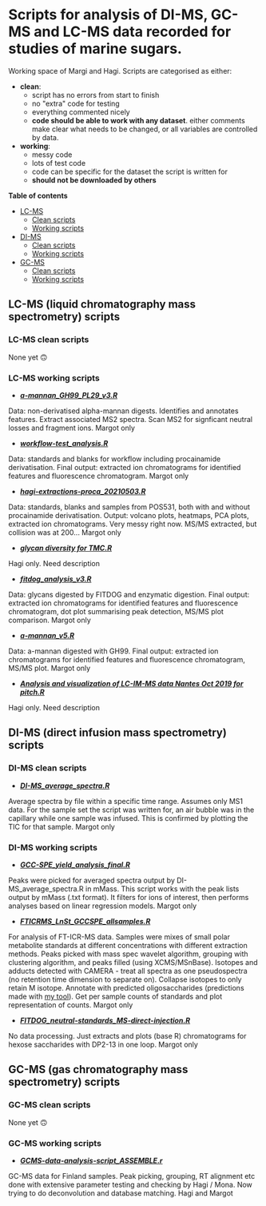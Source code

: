 # Scripts for analysis of DI-MS, GC-MS and LC-MS data recorded for studies of marine sugars.
Working space of Margi and Hagi. Scripts are categorised as either:
*  **clean**: 
    *  script has no errors from start to finish
    *  no "extra" code for testing
    *  everything commented nicely
    *  **code should be able to work with any dataset**. either comments make clear what needs to be changed, or all variables are controlled by data.
*  **working**: 
    *  messy code
    *  lots of test code
    *  code can be specific for the dataset the script is written for
    *  **should not be downloaded by others**

**Table of contents**
*  [LC-MS](#LC-MS-(liquid-chromatography-mass-spectrometry)-scripts)
    * [Clean scripts](#LC-MS-clean-scripts)
    * [Working scripts](#LC-MS-working-scripts) 
*  [DI-MS](#DI-MS-(direct-infusion-mass-spectrometry)-scripts)
    * [Clean scripts](#DI-MS-clean-scripts)
    * [Working scripts](#DI-MS-working-scripts)
*  [GC-MS](#GC-MS-(gas-chromatography-mass-spectrometry)-scripts)
    * [Clean scripts](#GC-MS-clean-scripts)
    * [Working scripts](#GC-MS-working-scripts)    

## LC-MS (liquid chromatography mass spectrometry) scripts
### LC-MS clean scripts

None yet :upside_down_face:

### LC-MS working scripts

*  [_**a-mannan_GH99_PL29_v3.R**_](./LC-MS/working-scripts/a-mannan_GH99_PL29_v3.R)

Data: non-derivatised alpha-mannan digests. Identifies and annotates features. Extract associated MS2 spectra. Scan MS2 for signficant neutral losses and fragment ions. Margot only

*  [_**workflow-test_analysis.R**_](./LC-MS/working-scripts/workflow-test_analysis.R)

Data: standards and blanks for workflow including procainamide derivatisation. Final output: extracted ion chromatograms for identified features and fluorescence chromatogram. Margot only


*  [_**hagi-extractions-proca_20210503.R**_](./LC-MS/working-scripts/hagi-extractions-proca_20210503.R)

Data: standards, blanks and samples from POS531, both with and without procainamide derivatisation. Output: volcano plots, heatmaps, PCA plots, extracted ion chromatograms. Very messy right now. MS/MS extracted, but collision was at 200... Margot only


*  [_**glycan diversity for TMC.R**_](./LC-MS/working-scripts/glycan%20diversity%20for%20TMC.R)

Hagi only. Need description

*  [_**fitdog_analysis_v3.R**_](./LC-MS/working-scripts/fitdog_analysis_v3.R)

Data: glycans digested by FITDOG and enzymatic digestion. Final output: extracted ion chromatograms for identified features and fluorescence chromatogram, dot plot summarising peak detection, MS/MS plot comparison. Margot only

*  [_**a-mannan_v5.R**_](./LC-MS/working-scripts/a-mannan_v5.R)

Data: a-mannan digested with GH99. Final output: extracted ion chromatograms for identified features and fluorescence chromatogram, MS/MS plot. Margot only

*  [_**Analysis and visualization of LC-IM-MS data Nantes Oct 2019 for pitch.R**_](./LC-MS/working-scripts/Analysis%20and%20visualization%20of%20LC-IM-MS%20data%20Nantes%20Oct%202019%20for%20pitch.R)

Hagi only. Need description


## DI-MS (direct infusion mass spectrometry) scripts
### DI-MS clean scripts

*  [**_DI-MS_average_spectra.R_**](./DI-MS/clean-scripts/DI-MS_average_spectra.R)

Average spectra by file within a specific time range. Assumes only MS1 data. For the sample set the script was written for, an air bubble was in the capillary while one sample was infused. This is confirmed by plotting the TIC for that sample. Margot only

### DI-MS working scripts

*  [_**GCC-SPE_yield_analysis_final.R**_](./DI-MS/clean-scripts/GCC-SPE_yield_analysis_final.R)

Peaks were picked for averaged spectra output by DI-MS_average_spectra.R in mMass. This script works with the peak lists output by mMass (.txt format). It filters for ions of interest, then performs analyses based on linear regression models. Margot only

*  [_**FTICRMS_LnSt_GCCSPE_allsamples.R**_](./DI-MS/clean-scripts/FTICRMS_LnSt_GCCSPE_allsamples.R)

For analysis of FT-ICR-MS data. Samples were mixes of small polar metabolite standards at different concentrations with different extraction methods. Peaks picked with mass spec wavelet algorithm, grouping with clustering algorithm, and peaks filled (using XCMS/MSnBase). Isotopes and adducts detected with CAMERA - treat all spectra as one pseudospectra (no retention time dimension to separate on). Collapse isotopes to only retain M isotope. Annotate with predicted oligosaccharides (predictions made with [my tool](https://github.com/margotbligh/sugarMassesPredict)). Get per sample counts of standards and plot representation of counts. Margot only

*  [_**FITDOG_neutral-standards_MS-direct-injection.R**_](./DI-MS/clean-scripts/FITDOG_neutral-standards_MS-direct-injection.R)

No data processing. Just extracts and plots (base R) chromatograms for hexose saccharides with DP2-13 in one loop. Margot only

## GC-MS (gas chromatography mass spectrometry) scripts
### GC-MS clean scripts

None yet :upside_down_face:

### GC-MS working scripts

*  [_**GCMS-data-analysis-script_ASSEMBLE.r**_](./DI-MS/clean-scripts/GCMS-data-analysis-script_ASSEMBLE.r)

GC-MS data for Finland samples. Peak picking, grouping, RT alignment etc done with extensive parameter testing and checking by Hagi / Mona. Now trying to do deconvolution and database matching. Hagi and Margot
